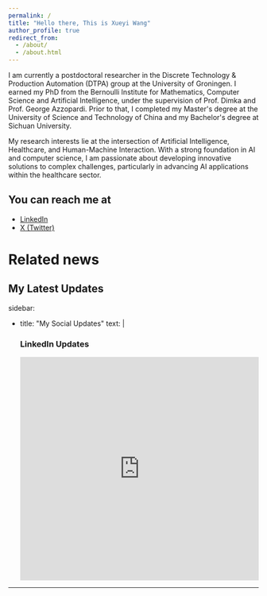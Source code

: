 ```yaml
---
permalink: /
title: "Hello there, This is Xueyi Wang"
author_profile: true
redirect_from: 
  - /about/
  - /about.html
---
```


I am currently a postdoctoral researcher in the Discrete Technology & Production Automation (DTPA) group at the University of Groningen. I earned my PhD from the Bernoulli Institute for Mathematics, Computer Science and Artificial Intelligence, under the supervision of Prof. Dimka and Prof. George Azzopardi. Prior to that, I completed my Master's degree at the University of Science and Technology of China and my Bachelor's degree at Sichuan University.​

My research interests lie at the intersection of Artificial Intelligence, Healthcare, and Human-Machine Interaction. With a strong foundation in AI and computer science, I am passionate about developing innovative solutions to complex challenges, particularly in advancing AI applications within the healthcare sector.

## You can reach me at
- [LinkedIn](https://www.linkedin.com/in/xueyiwang/)
- [X (Twitter)](https://x.com/XueyiWang_)


# Related news
## My Latest Updates
<!-- 
### X (Twitter) Updates
<a class="twitter-timeline" 
   href="https://twitter.com/XueyiWang_" 
   data-chrome="noheader nofooter noborders transparent"
   data-width="100%" 
   data-height="400" 
   data-theme="light"
   data-tweet-limit="3">
</a>
<script async src="https://platform.twitter.com/widgets.js" charset="utf-8"></script> -->


sidebar:
  - title: "My Social Updates"
    text: |
      ### LinkedIn Updates
      <iframe src="https://www.linkedin.com/embed/feed/update/urn:li:share:7310241744372051968?collapsed=1" 
        height="450" width="100%" frameborder="0" allowfullscreen="" title="LinkedIn Post"></iframe>
      
---
